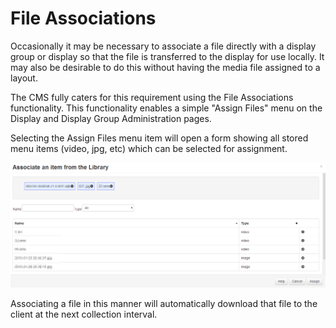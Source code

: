 <!--toc=displays-->
# File Associations

Occasionally it may be necessary to associate a file directly with a display group or display so that the file is transferred to the display for use locally. It may also be desirable to do this without having the media file assigned to a layout.

The CMS fully caters for this requirement using the File Associations functionality. This functionality enables a simple "Assign Files" menu on the Display and Display Group Administration pages.

Selecting the Assign Files menu item will open a form showing all stored menu items (video, jpg, etc) which can be selected for assignment.

![Display Administration](img/displays_file_associations_form.png)

Associating a file in this manner will automatically download that file to the client at the next collection interval.